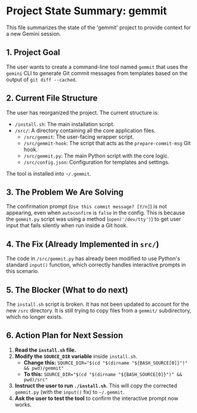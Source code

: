 # Project State Summary: gemmit

This file summarizes the state of the 'gemmit' project to provide context for a new Gemini session.

## 1. Project Goal

The user wants to create a command-line tool named `gemmit` that uses the `gemini` CLI to generate Git commit messages from templates based on the output of `git diff --cached`.

## 2. Current File Structure

The user has reorganized the project. The current structure is:

-   `/install.sh`: The main installation script.
-   `/src/`: A directory containing all the core application files.
    -   `/src/gemmit`: The user-facing wrapper script.
    -   `/src/gemmit-hook`: The script that acts as the `prepare-commit-msg` Git hook.
    -   `/src/gemmit.py`: The main Python script with the core logic.
    -   `/src/config.json`: Configuration for templates and settings.

The tool is installed into `~/.gemmit`.

## 3. The Problem We Are Solving

The confirmation prompt (`Use this commit message? [Y/n]`) is not appearing, even when `autoconfirm` is `false` in the config. This is because the `gemmit.py` script was using a method (`open('/dev/tty')`) to get user input that fails silently when run inside a Git hook.

## 4. The Fix (Already Implemented in `src/`)

The code in `/src/gemmit.py` has already been modified to use Python's standard `input()` function, which correctly handles interactive prompts in this scenario.

## 5. The Blocker (What to do next)

The `install.sh` script is broken. It has not been updated to account for the new `/src` directory. It is still trying to copy files from a `gemmit/` subdirectory, which no longer exists.

## 6. Action Plan for Next Session

1.  **Read the `install.sh` file.**
2.  **Modify the `SOURCE_DIR` variable** inside `install.sh`.
    -   **Change this:** `SOURCE_DIR="$(cd "$(dirname "${BASH_SOURCE[0]}")" && pwd)/gemmit"`
    -   **To this:** `SOURCE_DIR="$(cd "$(dirname "${BASH_SOURCE[0]}")" && pwd)/src"`
3.  **Instruct the user to run `./install.sh`**. This will copy the corrected `gemmit.py` (with the `input()` fix) to `~/.gemmit`.
4.  **Ask the user to test the tool** to confirm the interactive prompt now works.
